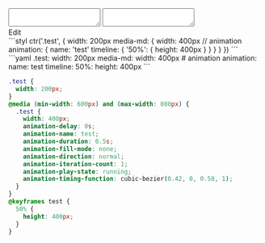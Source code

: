 <div data-size="470" class="code-cont" data-example="animation">
    <div class="code">
        <div class="code-wrap">
            <textarea id="stylus"></textarea>
            <textarea id="css"></textarea>
            <div class="edit-code">
                <span>Edit</span>
            </div>
        </div>
    </div>
</div>


<div data-size="470" data-examples="stylus"></div>
```styl
ctr('.test', {
  width: 200px
  media-md: {
    width: 400px
    // animation
    animation: {
      name: 'test'
      timeline: {
        '50%': {
          height: 400px
        }
      }
    }
  }
})
```

<div data-size="470" data-examples="yaml"></div>
```yaml
.test:
  width: 200px
  media-md:
    width: 400px
    # animation
    animation:
      name: test
      timeline:
        50%:
          height: 400px
```

```css
.test {
  width: 200px;
}
@media (min-width: 600px) and (max-width: 800px) {
  .test {
    width: 400px;
    animation-delay: 0s;
    animation-name: test;
    animation-duration: 0.5s;
    animation-fill-mode: none;
    animation-direction: normal;
    animation-iteration-count: 1;
    animation-play-state: running;
    animation-timing-function: cubic-bezier(0.42, 0, 0.58, 1);
  }
}
@keyframes test {
  50% {
    height: 400px;
  }
}
```
<div class="cf"></div>
